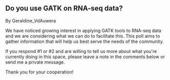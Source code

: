 ## Do you use GATK on RNA-seq data?

By Geraldine_VdAuwera

<p>We have noticed growing interest in applying GATK tools to RNA-seq data and we are considering what we can do to facilitate this. This poll aims to gather information that will help us best serve the needs of the community.</p>

<p>If you respond #1 or #2 and are willing to tell us more about what you're currently doing in this space, please leave a note in the comments below or send me a private message.</p>

<p>Thank you for your cooperation!</p>
